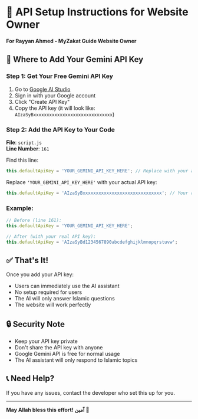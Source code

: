# 🔑 API Setup Instructions for Website Owner

**For Rayyan Ahmed - MyZakat Guide Website Owner**

## 📍 Where to Add Your Gemini API Key

### Step 1: Get Your Free Gemini API Key
1. Go to [Google AI Studio](https://makersuite.google.com/app/apikey)
2. Sign in with your Google account
3. Click "Create API Key"
4. Copy the API key (it will look like: `AIzaSyBxxxxxxxxxxxxxxxxxxxxxxxxxxxxxx`)

### Step 2: Add the API Key to Your Code

**File**: `script.js`  
**Line Number**: `161`

Find this line:
```javascript
this.defaultApiKey = 'YOUR_GEMINI_API_KEY_HERE'; // Replace with your actual Gemini API key
```

Replace `'YOUR_GEMINI_API_KEY_HERE'` with your actual API key:
```javascript
this.defaultApiKey = 'AIzaSyBxxxxxxxxxxxxxxxxxxxxxxxxxxxxxx'; // Your real API key here
```

### Example:
```javascript
// Before (line 161):
this.defaultApiKey = 'YOUR_GEMINI_API_KEY_HERE';

// After (with your real API key):
this.defaultApiKey = 'AIzaSyBd1234567890abcdefghijklmnopqrstuvw';
```

## ✅ That's It!

Once you add your API key:
- Users can immediately use the AI assistant
- No setup required for users
- The AI will only answer Islamic questions
- The website will work perfectly

## 🔒 Security Note

- Keep your API key private
- Don't share the API key with anyone
- Google Gemini API is free for normal usage
- The AI assistant will only respond to Islamic topics

## 📞 Need Help?

If you have any issues, contact the developer who set this up for you.

---

**May Allah bless this effort! آمین** 🤲